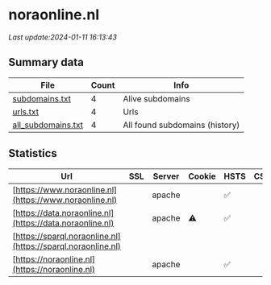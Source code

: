 # noraonline.nl
*Last update:2024-01-11 16:13:43*
## Summary data
| File       | Count | Info |
|------------|-------|------|
|[subdomains.txt](/data/noraonline/subdomains.txt)|4|Alive subdomains|
|[urls.txt](/data/noraonline/urls.txt)|4|Urls|
|[all_subdomains.txt](/data/noraonline/all_subdomains.txt)|4|All found subdomains (history)|
## Statistics
| Url | SSL | Server | Cookie | HSTS | CSP | XFO | XXP | RP | Tech |
|------------|-------|------|------|------|------|------|------|------|------|
|[https://www.noraonline.nl](https://www.noraonline.nl)| |apache| |:white_check_mark: | | |:white_check_mark: | |:white_check_mark: |Apache HTTP Server H...|
|[https://data.noraonline.nl](https://data.noraonline.nl)| |apache|:warning: |:white_check_mark: | | |:white_check_mark: | |:white_check_mark: |Apache HTTP Server H...|
|[https://sparql.noraonline.nl](https://sparql.noraonline.nl)| | | | | | | |:white_check_mark: ||
|[https://noraonline.nl](https://noraonline.nl)| |apache| |:white_check_mark: | | |:white_check_mark: | |:white_check_mark: |Apache HTTP Server H...|
